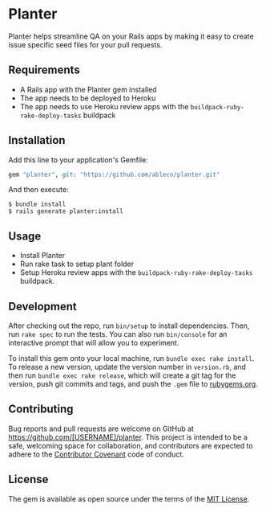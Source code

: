 # Planter

Planter helps streamline QA on your Rails apps by making it easy to create issue specific seed files for your pull requests.

## Requirements

- A Rails app with the Planter gem installed
- The app needs to be deployed to Heroku
- The app needs to use Heroku review apps with the `buildpack-ruby-rake-deploy-tasks` buildpack

## Installation

Add this line to your application's Gemfile:

```ruby
gem "planter", git: "https://github.com/ableco/planter.git"
```

And then execute:

    $ bundle install
    $ rails generate planter:install

## Usage

- Install Planter
- Run rake task to setup plant folder
- Setup Heroku review apps with the `buildpack-ruby-rake-deploy-tasks` buildpack.

## Development

After checking out the repo, run `bin/setup` to install dependencies. Then, run `rake spec` to run the tests. You can also run `bin/console` for an interactive prompt that will allow you to experiment.

To install this gem onto your local machine, run `bundle exec rake install`. To release a new version, update the version number in `version.rb`, and then run `bundle exec rake release`, which will create a git tag for the version, push git commits and tags, and push the `.gem` file to [rubygems.org](https://rubygems.org).

## Contributing

Bug reports and pull requests are welcome on GitHub at https://github.com/[USERNAME]/planter. This project is intended to be a safe, welcoming space for collaboration, and contributors are expected to adhere to the [Contributor Covenant](http://contributor-covenant.org) code of conduct.

## License

The gem is available as open source under the terms of the [MIT License](http://opensource.org/licenses/MIT).
